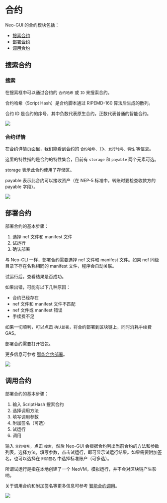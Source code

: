 # 合约

Neo-GUI 的合约模块包括：

- [搜索合约](#搜索合约)
- [部署合约](#部署合约)
- [调用合约](#调用合约)

## 搜索合约

### 搜索

在搜索框中可以通过合约的 `合约哈希` 或 `ID` 来搜索合约。

合约哈希（Script Hash）是合约脚本通过 RIPEMD-160 算法后生成的散列。

合约 ID 是合约的序号，其中负数代表原生合约，正数代表普通的智能合约。

![](/assets/contract-search.png)

### 合约详情

在合约详情页面里，我们能看到合约的 `合约哈希`、`ID`、`发行时间`、`特性` 等信息。

这里的特性指的是合约的特性集合，目前有 `storage` 和 `payable` 两个元素可选。

storage 表示此合约使用了存储区。

payable 表示此合约可以接收资产（在 NEP-5 标准中，转账时要检查收款方的 payable 字段）。

![](/assets/contract.png)

## 部署合约

部署合约的基本步骤：

1. 选择 nef 文件和 manifest 文件
2. 试运行
3. 确认部署

与 Neo-CLI 一样，部署合约需要选择 nef 文件和 manifest 文件。如果 nef 同级目录下存在名称相同的 manifest 文件，程序会自动关联。

试运行后，查看结果是否成功。

如果出错，可能有以下几种原因：

- 合约已经存在
- nef 文件和 manifest 文件不匹配
- nef 文件或 manifest 错误
- 手续费不足

如果一切顺利，可以点击  `确认部署`，将合约部署到区块链上，同时消耗手续费 GAS。

部署合约需要打开钱包。

更多信息可参考 [智能合约部署](../../sc/deploy/deploy.md)。

![](/assets/deploy.png)

## 调用合约

部署合约的基本步骤：

1. 输入 ScriptHash 搜索合约
2. 选择调用方法
3. 填写调用参数
4. 附加签名（可选）
5. 试运行
6. 调用

输入 `合约哈希`，点击 `搜索`，然后 Neo-GUI 会根据合约列出当前合约的方法和参数列表。选择方法，填写参数，点击试运行，即可显示试运行结果。如果需要附加签名，也可以选择在 `附加签名` 中选择标准账户（可多选）。

所谓试运行是指在本地创建了一个 NeoVM，模拟运行，并不会对区块链产生影响。

关于调用合约和附加签名等更多信息可参考 [智能合约调用](../../sc/deploy/invoke.md)。

![](/assets/invoke.png)